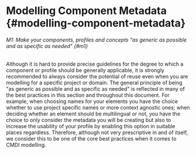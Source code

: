 # Modelling Component Metadata {#modelling-component-metadata}

###### M1: Make your components, profiles and concepts "as generic as possible and as specific as needed" {#m1}

Although it is hard to provide precise guidelines for the degree to which a component or profile should be generally applicable, it is strongly recommended to always consider the potential of reuse even when you are modelling for a specific project or domain. The general principle of being "as generic as possible and as specific as needed" is reflected in many of the best practices in this section and throughout this document. For example, when choosing names for your elements you have the choice whether to use project specific names or more context agnostic ones; when deciding whether an element should be multilingual or not, you have the choice to only consider the metadata you will be creating but also to increase the usability of your profile by enabling this option in suitable places regardless. Therefore, although not very prescriptive in and of itself, we consider this to be one of the core best practices when it comes to CMDI modelling.

